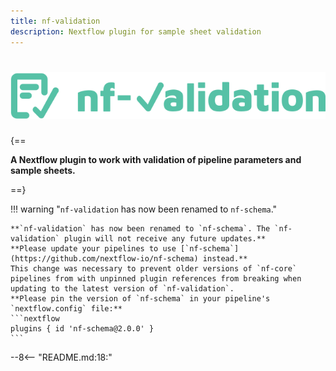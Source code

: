 ```yaml
---
title: nf-validation
description: Nextflow plugin for sample sheet validation
---
```


# ![nf-validation](images/nf-validation.svg)

{==

**A Nextflow plugin to work with validation of pipeline parameters and sample sheets.**

==}

!!! warning "`nf-validation` has now been renamed to `nf-schema`."

    **`nf-validation` has now been renamed to `nf-schema`. The `nf-validation` plugin will not receive any future updates.**
    **Please update your pipelines to use [`nf-schema`](https://github.com/nextflow-io/nf-schema) instead.**
    This change was necessary to prevent older versions of `nf-core` pipelines from with unpinned plugin references from breaking when updating to the latest version of `nf-validation`.
    **Please pin the version of `nf-schema` in your pipeline's `nextflow.config` file:**
    ```nextflow
    plugins { id 'nf-schema@2.0.0' }
    ```

--8<-- "README.md:18:"
